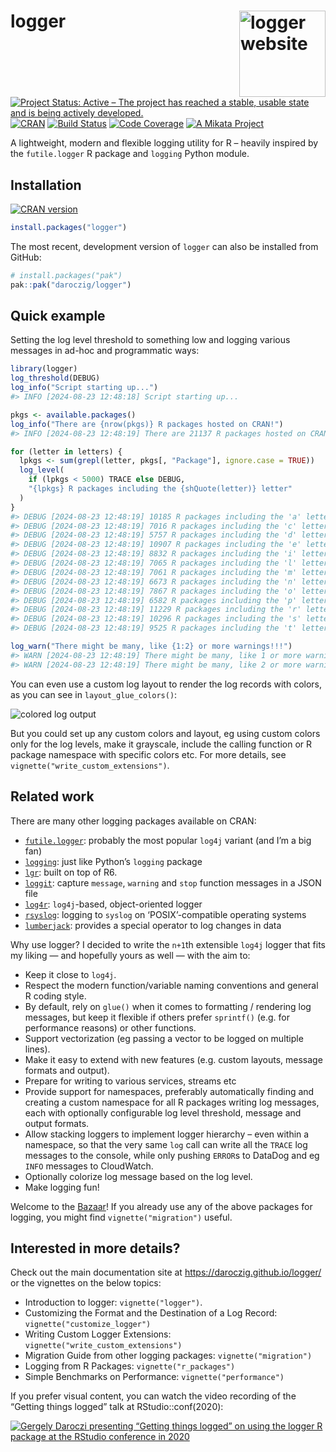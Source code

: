 
<!-- README.md is generated from README.Rmd. Please edit that file -->

# logger <a href="https://daroczig.github.io/logger/"><img src="man/figures/logo.png" align="right" height="138" alt="logger website" /></a>

<!-- badges: start -->

[![Project Status: Active – The project has reached a stable, usable
state and is being actively
developed.](https://www.repostatus.org/badges/latest/active.svg)](https://www.repostatus.org/#active)
[![CRAN](https://www.r-pkg.org/badges/version/logger)](https://cran.r-project.org/package=logger)
[![Build
Status](https://github.com/daroczig/logger/workflows/R-CMD-check/badge.svg)](https://github.com/daroczig/logger/actions)
[![Code
Coverage](https://codecov.io/gh/daroczig/logger/branch/master/graph/badge.svg)](https://app.codecov.io/gh/daroczig/logger)
[![A Mikata
Project](https://mikata.dev/img/badge.svg)](https://mikata.dev)
<!-- badges: end -->

A lightweight, modern and flexible logging utility for R – heavily
inspired by the `futile.logger` R package and `logging` Python module.

## Installation

[![CRAN
version](https://www.r-pkg.org/badges/version-ago/logger)](https://cran.r-project.org/package=logger)

``` r
install.packages("logger")
```

The most recent, development version of `logger` can also be installed
from GitHub:

``` r
# install.packages("pak")
pak::pak("daroczig/logger")
```

## Quick example

Setting the log level threshold to something low and logging various
messages in ad-hoc and programmatic ways:

``` r
library(logger)
log_threshold(DEBUG)
log_info("Script starting up...")
#> INFO [2024-08-23 12:48:18] Script starting up...

pkgs <- available.packages()
log_info("There are {nrow(pkgs)} R packages hosted on CRAN!")
#> INFO [2024-08-23 12:48:19] There are 21137 R packages hosted on CRAN!

for (letter in letters) {
  lpkgs <- sum(grepl(letter, pkgs[, "Package"], ignore.case = TRUE))
  log_level(
    if (lpkgs < 5000) TRACE else DEBUG,
    "{lpkgs} R packages including the {shQuote(letter)} letter"
  )
}
#> DEBUG [2024-08-23 12:48:19] 10185 R packages including the 'a' letter
#> DEBUG [2024-08-23 12:48:19] 7016 R packages including the 'c' letter
#> DEBUG [2024-08-23 12:48:19] 5757 R packages including the 'd' letter
#> DEBUG [2024-08-23 12:48:19] 10907 R packages including the 'e' letter
#> DEBUG [2024-08-23 12:48:19] 8832 R packages including the 'i' letter
#> DEBUG [2024-08-23 12:48:19] 7065 R packages including the 'l' letter
#> DEBUG [2024-08-23 12:48:19] 7061 R packages including the 'm' letter
#> DEBUG [2024-08-23 12:48:19] 6673 R packages including the 'n' letter
#> DEBUG [2024-08-23 12:48:19] 7867 R packages including the 'o' letter
#> DEBUG [2024-08-23 12:48:19] 6582 R packages including the 'p' letter
#> DEBUG [2024-08-23 12:48:19] 11229 R packages including the 'r' letter
#> DEBUG [2024-08-23 12:48:19] 10296 R packages including the 's' letter
#> DEBUG [2024-08-23 12:48:19] 9525 R packages including the 't' letter

log_warn("There might be many, like {1:2} or more warnings!!!")
#> WARN [2024-08-23 12:48:19] There might be many, like 1 or more warnings!!!
#> WARN [2024-08-23 12:48:19] There might be many, like 2 or more warnings!!!
```

You can even use a custom log layout to render the log records with
colors, as you can see in `layout_glue_colors()`:

<img src="man/figures/colors.png" alt="colored log output">

But you could set up any custom colors and layout, eg using custom
colors only for the log levels, make it grayscale, include the calling
function or R package namespace with specific colors etc. For more
details, see `vignette("write_custom_extensions")`.

## Related work

There are many other logging packages available on CRAN:

- [`futile.logger`](https://cran.r-project.org/package=futile.logger):
  probably the most popular `log4j` variant (and I’m a big fan)
- [`logging`](https://cran.r-project.org/package=logging): just like
  Python’s `logging` package
- [`lgr`](https://cran.r-project.org/package=lgr): built on top of R6.
- [`loggit`](https://cran.r-project.org/package=loggit): capture
  `message`, `warning` and `stop` function messages in a JSON file
- [`log4r`](https://cran.r-project.org/package=log4r): `log4j`-based,
  object-oriented logger
- [`rsyslog`](https://cran.r-project.org/package=rsyslog): logging to
  `syslog` on ‘POSIX’-compatible operating systems
- [`lumberjack`](https://cran.r-project.org/package=lumberjack):
  provides a special operator to log changes in data

Why use logger? I decided to write the `n+1`th extensible `log4j` logger
that fits my liking — and hopefully yours as well — with the aim to:

- Keep it close to `log4j`.
- Respect the modern function/variable naming conventions and general R
  coding style.
- By default, rely on `glue()` when it comes to formatting / rendering
  log messages, but keep it flexible if others prefer `sprintf()`
  (e.g. for performance reasons) or other functions.
- Support vectorization (eg passing a vector to be logged on multiple
  lines).
- Make it easy to extend with new features (e.g. custom layouts, message
  formats and output).
- Prepare for writing to various services, streams etc
- Provide support for namespaces, preferably automatically finding and
  creating a custom namespace for all R packages writing log messages,
  each with optionally configurable log level threshold, message and
  output formats.
- Allow stacking loggers to implement logger hierarchy – even within a
  namespace, so that the very same `log` call can write all the `TRACE`
  log messages to the console, while only pushing `ERROR`s to DataDog
  and eg `INFO` messages to CloudWatch.
- Optionally colorize log message based on the log level.
- Make logging fun!

Welcome to the
[Bazaar](https://en.wikipedia.org/wiki/The_Cathedral_and_the_Bazaar)! If
you already use any of the above packages for logging, you might find
`vignette("migration")` useful.

## Interested in more details?

<div class=".pkgdown-hide">

Check out the main documentation site at
<https://daroczig.github.io/logger/> or the vignettes on the below
topics:

- Introduction to logger: `vignette("logger")`.
- Customizing the Format and the Destination of a Log Record:
  `vignette("customize_logger")`
- Writing Custom Logger Extensions:
  `vignette("write_custom_extensions")`
- Migration Guide from other logging packages: `vignette("migration")`
- Logging from R Packages: `vignette("r_packages")`
- Simple Benchmarks on Performance: `vignette("performance")`

</div>

If you prefer visual content, you can watch the video recording of the
“Getting things logged” talk at RStudio::conf(2020):

[![Gergely Daroczi presenting “Getting things logged” on using the
`logger` R package at the RStudio conference in
2020](https://img.youtube.com/vi/_rUuBbml9dU/0.jpg)](https://www.youtube.com/watch?v=_rUuBbml9dU)
